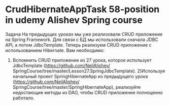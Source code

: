 # CrudHibernateAppTask 58-position in udemy Alishev Spring course

Задача
На предыдущих уроках мы уже реализовали CRUD приложение
на Spring Framework. Для связи с БД мы использовали сначала
JDBC API, а потом JdbcTemplate. Теперь реализуем CRUD
приложение с использованием Hibernate.
Вам необходимо:
1) Вспомнить CRUD приложение из 27 урока, которое
использует JdbcTemplate (https://github.com/NeilAlishev/
SpringCourse/tree/master/Lesson27.SpringJdbcTemplate).
2)Используя начальный проект SpringHibernateApp из
предыдущего урока (https://github.com/NeilAlishev/
SpringCourse/tree/master/SpringHibernateApp), реализуйте
недостающие методы из DAO, чтобы CRUD приложение
полноценно работало.
